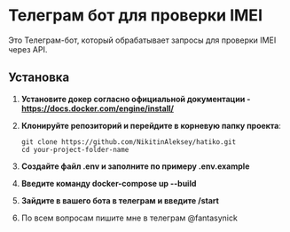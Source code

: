 # Телеграм бот для проверки IMEI

Это Телеграм-бот, который обрабатывает запросы для проверки IMEI через API. 

## Установка

1. **Установите докер согласно официальной документации - https://docs.docker.com/engine/install/**
2. **Клонируйте репозиторий и перейдите в корневую папку проекта**:

   ```
   git clone https://github.com/NikitinAleksey/hatiko.git
   cd your-project-folder-name
   ```

3. **Создайте файл .env и заполните по примеру .env.example**

4. **Введите команду docker-compose up --build**

5. **Зайдите в вашего бота в телеграм и введите /start**

6. По всем вопросам пишите мне в телеграм @fantasynick